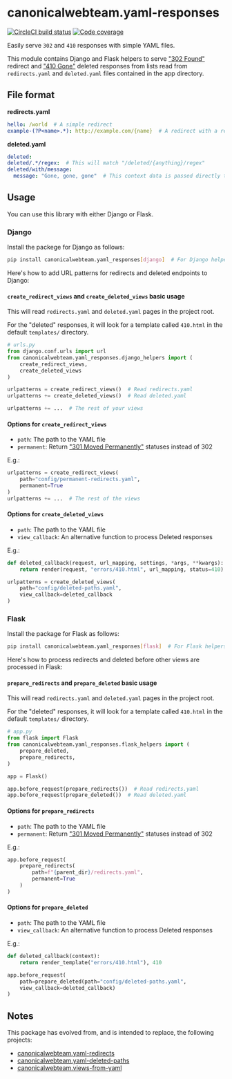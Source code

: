 # canonicalwebteam.yaml-responses

[![CircleCI build status](https://circleci.com/gh/canonical-web-and-design/yaml-responses.svg?style=shield)][circleci] [![Code coverage](https://codecov.io/gh/canonical-web-and-design/yaml-responses/branch/master/graph/badge.svg)][codecov]

Easily serve `302` and `410` responses with simple YAML files.

This module contains Django and Flask helpers to serve ["302 Found"](https://en.wikipedia.org/wiki/List_of_HTTP_status_codes#301) redirect and ["410 Gone"](https://en.wikipedia.org/wiki/List_of_HTTP_status_codes#410) deleted responses from lists read from `redirects.yaml` and `deleted.yaml` files contained in the app directory.

## File format

**redirects.yaml**

``` yaml
hello: /world  # A simple redirect
example-(?P<name>.*): http://example.com/{name}  # A redirect with a regex replacement
```

**deleted.yaml**

``` yaml
deleted:
deleted/.*/regex:  # This will match "/deleted/{anything}/regex"
deleted/with/message:
  message: "Gone, gone, gone"  # This context data is passed directly to the template
```

## Usage

You can use this library with either Django or Flask.

### Django

Install the packege for Django as follows:

``` bash
pip install canonicalwebteam.yaml_responses[django]  # For Django helpers
```

Here's how to add URL patterns for redirects and deleted endpoints to Django:

#### `create_redirect_views` and `create_deleted_views` basic usage

This will read `redirects.yaml` and `deleted.yaml` pages in the project root.

For the "deleted" responses, it will look for a template called `410.html` in the default `templates/` directory.

``` python
# urls.py
from django.conf.urls import url
from canonicalwebteam.yaml_responses.django_helpers import (
    create_redirect_views,
    create_deleted_views
)

urlpatterns = create_redirect_views()  # Read redirects.yaml
urlpatterns += create_deleted_views()  # Read deleted.yaml

urlpatterns += ...  # The rest of your views
```

#### Options for `create_redirect_views`

- `path`: The path to the YAML file
- `permanent`: Return ["301 Moved Permanently"](https://en.wikipedia.org/wiki/List_of_HTTP_status_codes#301) statuses instead of 302

E.g.:

``` python
urlpatterns = create_redirect_views(
    path="config/permanent-redirects.yaml",
    permanent=True
)
urlpatterns += ...  # The rest of the views
```

#### Options for `create_deleted_views`

- `path`: The path to the YAML file
- `view_callback`: An alternative function to process Deleted responses

E.g.:

``` python
def deleted_callback(request, url_mapping, settings, *args, **kwargs):
    return render(request, "errors/410.html", url_mapping, status=410)

urlpatterns = create_deleted_views(
    path="config/deleted-paths.yaml",
    view_callback=deleted_callback
)
```

### Flask

Install the package for Flask as follows:

``` bash
pip install canonicalwebteam.yaml_responses[flask]  # For Flask helpers
```

Here's how to process redirects and deleted before other views are processed in Flask:

#### `prepare_redirects` and `prepare_deleted` basic usage

This will read `redirects.yaml` and `deleted.yaml` pages in the project root.

For the "deleted" responses, it will look for a template called `410.html` in the default `templates/` directory.

``` python
# app.py
from flask import Flask
from canonicalwebteam.yaml_responses.flask_helpers import (
    prepare_deleted,
    prepare_redirects,
)

app = Flask()

app.before_request(prepare_redirects())  # Read redirects.yaml
app.before_request(prepare_deleted())  # Read deleted.yaml
```

#### Options for `prepare_redirects`

- `path`: The path to the YAML file
- `permanent`: Return ["301 Moved Permanently"](https://en.wikipedia.org/wiki/List_of_HTTP_status_codes#301) statuses instead of 302

E.g.:

``` python
app.before_request(
    prepare_redirects(
        path=f"{parent_dir}/redirects.yaml",
        permanent=True
    )
)
```

#### Options for `prepare_deleted`

- `path`: The path to the YAML file
- `view_callback`: An alternative function to process Deleted responses

E.g.:

``` python
def deleted_callback(context):
    return render_template("errors/410.html"), 410

app.before_request(
    path=prepare_deleted(path="config/deleted-paths.yaml",
    view_callback=deleted_callback)
)
```

## Notes

This package has evolved from, and is intended to replace, the following projects:

- [canonicalwebteam.yaml-redirects](https://github.com/canonical-webteam/yaml-redirects)
- [canonicalwebteam.yaml-deleted-paths](https://github.com/canonical-webteam/yaml-deleted-paths)
- [canonicalwebteam.views-from-yaml](https://github.com/canonical-webteam/views-from-yaml)


[circleci]: https://circleci.com/gh/canonical-webteam/yaml-responses "CircleCI build status"
[codecov]: https://codecov.io/gh/canonical-webteam/yaml-responses "Code coverage"
